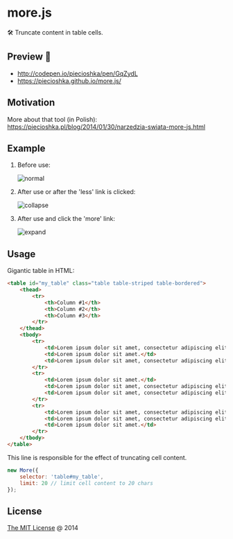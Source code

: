 # more.js

🛠 Truncate content in table cells.

## Preview 🎉

* <http://codepen.io/piecioshka/pen/GqZydL>
* <https://piecioshka.github.io/more.js/>

## Motivation

More about that tool (in Polish): <https://piecioshka.pl/blog/2014/01/30/narzedzia-swiata-more-js.html>

## Example

1. Before use:

    ![normal](http://piecioshka.pl/assets/images/posts/more-js/more-js-normal.png)

2. After use or after the 'less' link is clicked:

    ![collapse](http://piecioshka.pl/assets/images/posts/more-js/more-js-collapse.png)

3. After use and click the 'more' link:

    ![expand](http://piecioshka.pl/assets/images/posts/more-js/more-js-expand.png )

## Usage

Gigantic table in HTML:

```html
<table id="my_table" class="table table-striped table-bordered">
    <thead>
        <tr>
            <th>Column #1</th>
            <th>Column #2</th>
            <th>Column #3</th>
        </tr>
    </thead>
    <tbody>
        <tr>
            <td>Lorem ipsum dolor sit amet, consectetur adipiscing elit. Pellentesque ac porttitor purus, vehicula varius metus. Suspendisse et pulvinar nulla. Pellentesque faucibus tristique risus sit amet eleifend. Proin augue elit, laoreet vestibulum mauris vitae, gravida consequat felis.</td>
            <td>Lorem ipsum dolor sit amet.</td>
            <td>Lorem ipsum dolor sit amet, consectetur adipiscing elit. Pellentesque ac porttitor purus, vehicula varius metus.</td>
        </tr>
        <tr>
            <td>Lorem ipsum dolor sit amet.</td>
            <td>Lorem ipsum dolor sit amet, consectetur adipiscing elit. Pellentesque ac porttitor purus, vehicula varius metus. Suspendisse et pulvinar nulla. Pellentesque faucibus tristique risus sit amet eleifend. Proin augue elit, laoreet vestibulum mauris vitae, gravida consequat felis.</td>
            <td>Lorem ipsum dolor sit amet, consectetur adipiscing elit. Pellentesque ac porttitor purus, vehicula varius metus.</td>
        </tr>
        <tr>
            <td>Lorem ipsum dolor sit amet, consectetur adipiscing elit. Pellentesque ac porttitor purus, vehicula varius metus. Suspendisse et pulvinar nulla. Pellentesque faucibus tristique risus sit amet eleifend. Proin augue elit, laoreet vestibulum mauris vitae, gravida consequat felis.</td>
            <td>Lorem ipsum dolor sit amet, consectetur adipiscing elit. Pellentesque ac porttitor purus, vehicula varius metus.</td>
            <td>Lorem ipsum dolor sit amet.</td>
        </tr>
    </tbody>
</table>
```

This line is responsible for the effect of truncating cell content.

```javascript
new More({
    selector: 'table#my_table',
    limit: 20 // limit cell content to 20 chars
});
```

## License

[The MIT License](http://piecioshka.mit-license.org) @ 2014
